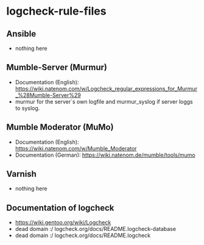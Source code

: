 # logcheck-rule-files
## Ansible
* nothing here

## Mumble-Server (Murmur)
* Documentation (English): https://wiki.natenom.com/w/Logcheck_regular_expressions_for_Murmur_%28Mumble-Server%29
* murmur for the server´s own logfile and murmur_syslog if server loggs to syslog.

## Mumble Moderator (MuMo)
* Documentation (English): https://wiki.natenom.com/w/Mumble_Moderator
* Documentation (German): https://wiki.natenom.de/mumble/tools/mumo

## Varnish
* nothing here

## Documentation of logcheck
* https://wiki.gentoo.org/wiki/Logcheck
* dead domain :/ logcheck.org/docs/README.logcheck-database
* dead domain :/ logcheck.org/docs/README.logcheck

